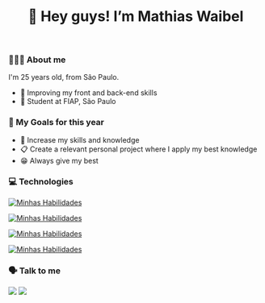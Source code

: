 <h1 align='center'> 👋 Hey guys! I’m Mathias Waibel </h1> <br>

 ### 🧑🏻‍💻 About me
 
<p> I'm 25 years old, from São Paulo. </p>

 - 📝 Improving my front and back-end skills
 - 📘 Student at FIAP, São Paulo

### 🎯 My Goals for this year

 - 👾 Increase my skills and knowledge
 - 📋 Create a relevant personal project where I apply my best knowledge
 - 😁 Always give my best

### 💻 Technologies

[![Minhas Habilidades](https://skillicons.dev/icons?i=js,ts,nodejs,java,py)](https://skillicons.dev)

[![Minhas Habilidades](https://skillicons.dev/icons?i=html,css,react,next,bootstrap)](https://skillicons.dev)

[![Minhas Habilidades](https://skillicons.dev/icons?i=mysql,sqlite)](https://skillicons.dev)

[![Minhas Habilidades](https://skillicons.dev/icons?i=git,github,gitlab,figma,postman,xd)](https://skillicons.dev)

### 🗣️ Talk to me
<div>
 <a href="https://www.linkedin.com/in/mathias-waibel/" target="_blank"><img src="https://img.shields.io/badge/-LinkedIn-%230077B5?style=for-the-badge&logo=linkedin&logoColor=white" target="_blank"></a>
 <a href = "mailto:math.waibel@gmail.com"><img src="https://img.shields.io/badge/-Gmail-%23333?style=for-the-badge&logo=gmail&logoColor=white" target="_blank"></a>
</div>
<!---
M4thWaibel/M4thWaibel is a ✨ special ✨ repository because its `README.md` (this file) appears on your GitHub profile.
You can click the Preview link to take a look at your changes.
--->

